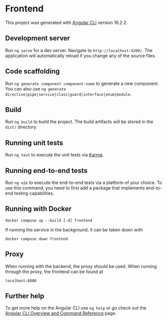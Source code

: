 # Frontend

This project was generated with [Angular CLI](https://github.com/angular/angular-cli) version 16.2.2.

## Development server

Run `ng serve` for a dev server. Navigate to `http://localhost:4200/`. The application will automatically reload if you change any of the source files.

## Code scaffolding

Run `ng generate component component-name` to generate a new component. You can also use `ng generate directive|pipe|service|class|guard|interface|enum|module`.

## Build

Run `ng build` to build the project. The build artifacts will be stored in the `dist/` directory.

## Running unit tests

Run `ng test` to execute the unit tests via [Karma](https://karma-runner.github.io).

## Running end-to-end tests

Run `ng e2e` to execute the end-to-end tests via a platform of your choice. To use this command, you need to first add a package that implements end-to-end testing capabilities.

## Running with Docker
```
docker compose up --build [-d] frontend
```

If running the service in the background, it can be taken down with
```
docker compose down frontend
```

## Proxy
When running with the backend, the proxy should be used. When running through the proxy, the frontend can be found at
```
localhost:8080
```

## Further help

To get more help on the Angular CLI use `ng help` or go check out the [Angular CLI Overview and Command Reference](https://angular.io/cli) page.
